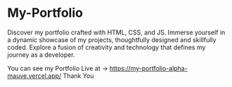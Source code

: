 # My-Portfolio
Discover my portfolio crafted with HTML, CSS, and JS. Immerse yourself in a dynamic showcase of my projects, thoughtfully designed and skillfully coded. Explore a fusion of creativity and technology that defines my journey as a developer.

You can see my Portfolio Live at -> https://my-portfolio-alpha-mauve.vercel.app/
Thank You
